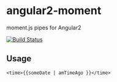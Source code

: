 # angular2-moment
moment.js pipes for Angular2

[![Build Status](https://travis-ci.org/urish/angular2-moment.png?branch=master)](https://travis-ci.org/urish/angular2-moment)

## Usage

`<time>{{someDate | amTimeAgo }}</time>`
